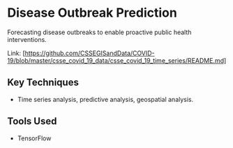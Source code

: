 # Disease Outbreak Prediction
Forecasting disease outbreaks to enable proactive public health interventions.

Link: [https://github.com/CSSEGISandData/COVID-19/blob/master/csse_covid_19_data/csse_covid_19_time_series/README.md]

## Key Techniques
- Time series analysis, predictive analysis, geospatial analysis.

## Tools Used
- TensorFlow
